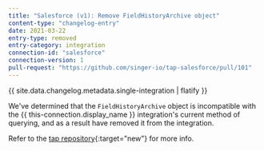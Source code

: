 ```yaml
---
title: "Salesforce (v1): Remove FieldHistoryArchive object"
content-type: "changelog-entry"
date: 2021-03-22
entry-type: removed
entry-category: integration
connection-id: "salesforce"
connection-version: 1
pull-request: "https://github.com/singer-io/tap-salesforce/pull/101"
---
```

{{ site.data.changelog.metadata.single-integration | flatify }}

We've determined that the `FieldHistoryArchive` object is incompatible with the {{ this-connection.display_name }} integration's current method of querying, and as a result have removed it from the integration.

Refer to the [tap repository](https://github.com/singer-io/tap-salesforce/blob/master/Blacklisting.md){:target="new"} for more info.